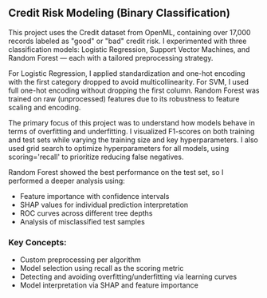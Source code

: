 ## Credit Risk Modeling (Binary Classification)

This project uses the Credit dataset from OpenML, containing over 17,000 records labeled as "good" or "bad" credit risk. I experimented with three classification models: Logistic Regression, Support Vector Machines, and Random Forest — each with a tailored preprocessing strategy.

For Logistic Regression, I applied standardization and one-hot encoding with the first category dropped to avoid multicollinearity. For SVM, I used full one-hot encoding without dropping the first column. Random Forest was trained on raw (unprocessed) features due to its robustness to feature scaling and encoding.

The primary focus of this project was to understand how models behave in terms of overfitting and underfitting. I visualized F1-scores on both training and test sets while varying the training size and key hyperparameters. I also used grid search to optimize hyperparameters for all models, using scoring='recall' to prioritize reducing false negatives.

Random Forest showed the best performance on the test set, so I performed a deeper analysis using:
- Feature importance with confidence intervals
- SHAP values for individual prediction interpretation
- ROC curves across different tree depths
- Analysis of misclassified test samples

### Key Concepts:
- Custom preprocessing per algorithm
- Model selection using recall as the scoring metric
- Detecting and avoiding overfitting/underfitting via learning curves
- Model interpretation via SHAP and feature importance


